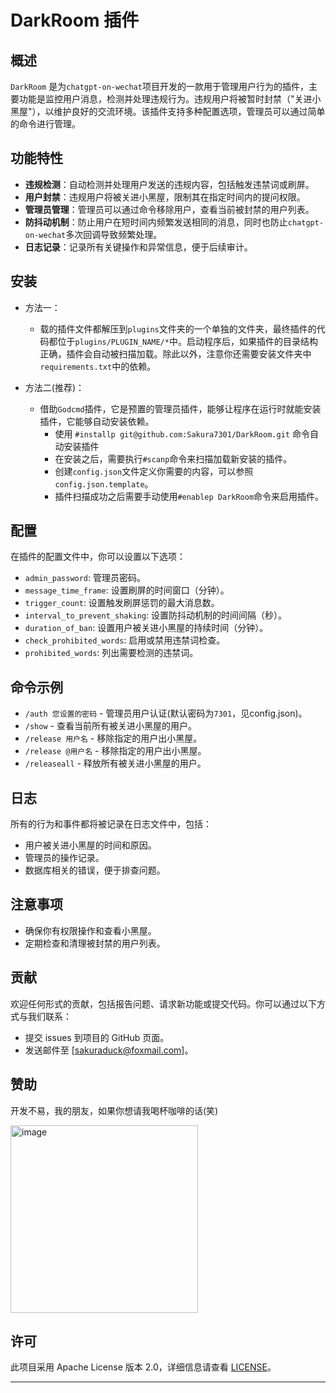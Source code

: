 # DarkRoom 插件

## 概述
`DarkRoom` 是为`chatgpt-on-wechat`项目开发的一款用于管理用户行为的插件，主要功能是监控用户消息，检测并处理违规行为。违规用户将被暂时封禁（"关进小黑屋"），以维护良好的交流环境。该插件支持多种配置选项，管理员可以通过简单的命令进行管理。

## 功能特性
- **违规检测**：自动检测并处理用户发送的违规内容，包括触发违禁词或刷屏。
- **用户封禁**：违规用户将被关进小黑屋，限制其在指定时间内的提问权限。
- **管理员管理**：管理员可以通过命令移除用户，查看当前被封禁的用户列表。
- **防抖动机制**：防止用户在短时间内频繁发送相同的消息，同时也防止`chatgpt-on-wechat`多次回调导致频繁处理。
- **日志记录**：记录所有关键操作和异常信息，便于后续审计。

## 安装
- 方法一：
  - 载的插件文件都解压到`plugins`文件夹的一个单独的文件夹，最终插件的代码都位于`plugins/PLUGIN_NAME/*`中。启动程序后，如果插件的目录结构正确，插件会自动被扫描加载。除此以外，注意你还需要安装文件夹中`requirements.txt`中的依赖。

- 方法二(推荐)：
  - 借助`Godcmd`插件，它是预置的管理员插件，能够让程序在运行时就能安装插件，它能够自动安装依赖。
    - 使用 `#installp git@github.com:Sakura7301/DarkRoom.git` 命令自动安装插件
    - 在安装之后，需要执行`#scanp`命令来扫描加载新安装的插件。
    - 创建`config.json`文件定义你需要的内容，可以参照`config.json.template`。
    - 插件扫描成功之后需要手动使用`#enablep DarkRoom`命令来启用插件。


## 配置
在插件的配置文件中，你可以设置以下选项：
- `admin_password`: 管理员密码。
- `message_time_frame`: 设置刷屏的时间窗口（分钟）。
- `trigger_count`: 设置触发刷屏惩罚的最大消息数。
- `interval_to_prevent_shaking`: 设置防抖动机制的时间间隔（秒）。
- `duration_of_ban`: 设置用户被关进小黑屋的持续时间（分钟）。
- `check_prohibited_words`: 启用或禁用违禁词检查。
- `prohibited_words`: 列出需要检测的违禁词。

## 命令示例
- `/auth 您设置的密码` - 管理员用户认证(默认密码为`7301`，见config.json)。
- `/show` - 查看当前所有被关进小黑屋的用户。
- `/release 用户名` - 移除指定的用户出小黑屋。
- `/release @用户名` - 移除指定的用户出小黑屋。
- `/releaseall` - 释放所有被关进小黑屋的用户。

## 日志
所有的行为和事件都将被记录在日志文件中，包括：
- 用户被关进小黑屋的时间和原因。
- 管理员的操作记录。
- 数据库相关的错误，便于排查问题。

## 注意事项
- 确保你有权限操作和查看小黑屋。
- 定期检查和清理被封禁的用户列表。

## 贡献
欢迎任何形式的贡献，包括报告问题、请求新功能或提交代码。你可以通过以下方式与我们联系：

- 提交 issues 到项目的 GitHub 页面。
- 发送邮件至 [sakuraduck@foxmail.com]。

## 赞助
开发不易，我的朋友，如果你想请我喝杯咖啡的话(笑)

<img src="https://github.com/user-attachments/assets/db273642-1787-4195-af52-7b14c8733405" alt="image" width="300"/> 


## 许可
此项目采用 Apache License 版本 2.0，详细信息请查看 [LICENSE](LICENSE)。

---
